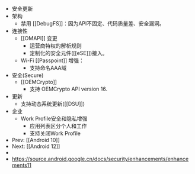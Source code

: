 - 安全更新
- 架构
	- 禁用 [[DebugFS]]：因为API不固定、代码质量差、安全漏洞。
- 连接性
	- [[OMAPI]] 变更
		- 运营商特权的解析规则
		- 定制化的安全元件([[eSE]])接入。
	- Wi-Fi [[Passpoint]] 增强：
		- 支持命名AAA域
- 安全(Secure)
	- [[OEMCrypto]]
		- 支持 OEMCrypto API version 16.
- 更新
	- 支持动态系统更新([[DSU]])
- 企业
	- Work Profile安全和隐私增强
		- 应用列表区分个人和工作
		- 支持关闭Work Profile
- Prev: [[Android 10]]
- Next: [[Android 12]]
-
- https://source.android.google.cn/docs/security/enhancements/enhancements11